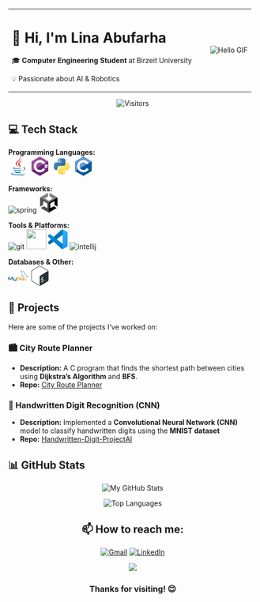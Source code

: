 <div align="center">
  
<table border="0" style="border:none; border-collapse: collapse;">
  <tr>
    <!-- النص على اليسار -->
    <td valign="center" style="border:none;">
      <h1>👋 Hi, I'm Lina Abufarha</h1>
      <p>🎓 <b>Computer Engineering Student</b> at Birzeit University</p>
      <p>💡 Passionate about AI & Robotics</p>
    </td>
    <!-- الصورة على اليمين -->
    <td valign="center" style="border:none; padding-left: 30px;">
      <img src="https://user-images.githubusercontent.com/74038190/221352975-94759904-aa4c-4032-a8ab-b546efb9c478.gif" width="200" alt="Hello GIF">
    </td>
  </tr>
</table>

![Visitors](https://komarev.com/ghpvc/?username=LinaAbufaraha&style=flat&color=blue)
</div>

## 💻 Tech Stack
  
**Programming Languages:**  
<img src="https://raw.githubusercontent.com/devicons/devicon/master/icons/java/java-original.svg" alt="java" width="40" height="40"/>
  <img src="https://raw.githubusercontent.com/devicons/devicon/master/icons/csharp/csharp-original.svg" alt="csharp" width="40" height="40"/>
  <img src="https://raw.githubusercontent.com/devicons/devicon/master/icons/python/python-original.svg" alt="python" width="40" height="40"/>
  <img src="https://raw.githubusercontent.com/devicons/devicon/master/icons/c/c-original.svg" alt="c" width="40" height="40"/>

**Frameworks:**  
 <img src="https://www.vectorlogo.zone/logos/springio/springio-icon.svg" alt="spring" width="40" height="40"/>
  <img src="https://raw.githubusercontent.com/devicons/devicon/master/icons/unity/unity-original.svg" alt="unity" width="40" height="40"/>

**Tools & Platforms:**  
<img src="https://www.vectorlogo.zone/logos/git-scm/git-scm-icon.svg" alt="git" width="40" height="40"/>
 <img src="https://cdn.jsdelivr.net/gh/devicons/devicon/icons/github/github-original-wordmark.svg" width="40" height="40"/>
  <img src="https://raw.githubusercontent.com/devicons/devicon/master/icons/vscode/vscode-original.svg" alt="vscode" width="40" height="40"/>
  <img src="https://upload.wikimedia.org/wikipedia/commons/9/9c/IntelliJ_IDEA_Icon.svg" alt="intellij" width="40" height="40"/>

**Databases & Other:**  
<img src="https://raw.githubusercontent.com/devicons/devicon/master/icons/mysql/mysql-original-wordmark.svg" alt="mysql" width="40" height="40"/>
 <img src="https://raw.githubusercontent.com/devicons/devicon/master/icons/bash/bash-original.svg" alt="bash" width="40" height="40"/>
 

## 📌 Projects  
Here are some of the projects I've worked on:  

### 🏙️ City Route Planner  
- **Description:** A C program that finds the shortest path between cities using **Dijkstra’s Algorithm** and **BFS**.  
- **Repo:** [City Route Planner](https://github.com/LinaAbufaraha/City-Route-Planner)  

### 🤖 Handwritten Digit Recognition (CNN)  
- **Description:** Implemented a **Convolutional Neural Network (CNN)** model to classify handwritten digits using the **MNIST dataset**  
- **Repo:** [Handwritten-Digit-ProjectAI](https://github.com/LinaAbufaraha/Handwritten-Digit-Recognition-using-CNN-ProjectAI)


## 📊 GitHub Stats
<p align="center">
  <img src="https://github-readme-stats.vercel.app/api?username=LinaAbufaraha&show_icons=true&theme=radical" alt="My GitHub Stats" />
</p>

<p align="center">
  <img src="https://github-readme-stats.vercel.app/api/top-langs/?username=LinaAbufaraha&layout=compact&theme=radical" alt="Top Languages" />
</p>

<div align="center"> 
  
##  📫 How to reach me:
[![Gmail](https://img.shields.io/badge/-linaabufarha1@gmail.com-D14836?logo=gmail&logoColor=white)](mailto:linaabufarha1@gmail.com)
  [![LinkedIn](https://img.shields.io/badge/-LinkedIn-0077B5?logo=linkedin&logoColor=white)](https://www.linkedin.com/in/lina-abufarha-937734273/)
  
</div>

<div align="center"> 
  <img src="https://media.giphy.com/media/3o7abuJ8lCW1f5CmO4/giphy.gif" width="200">
  <h3>Thanks for visiting! 😊</h3>
</div>



